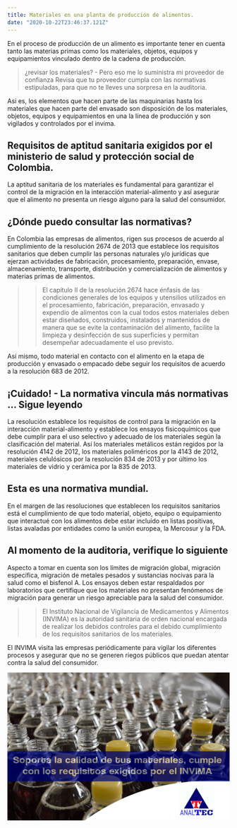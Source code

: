 ```yaml
---
title: Materiales en una planta de producción de alimentos.
date: "2020-10-22T23:46:37.121Z"
---
```


En el proceso de producción de un alimento es importante tener en cuenta tanto las materias primas como los materiales, objetos, equipos y equipamientos vinculado dentro de la cadena de producción.

>¿revisar los materiales? - Pero eso me lo suministra mi proveedor de confianza
> Revisa que tu proveedor cumpla con las normativas estipuladas, para que no te lleves una sorpresa en la auditoria.
 

Asi es, los elementos que hacen parte de las maquinarias hasta los materiales que hacen parte del envasado son disposición de los materiales, objetos, equipos y equipamientos en una la línea de producción y son vigilados y controlados por el invima.

## Requisitos de aptitud sanitaria exigidos por el ministerio de salud y protección social de Colombia. 

La aptitud sanitaria de los materiales es fundamental para garantizar el control de la migración en la interacción material-alimento y así asegurar que el alimento no presenta un riesgo alguno para la salud del consumidor.

## ¿Dónde puedo consultar las normativas?

En Colombia las empresas de alimentos, rigen sus procesos de acuerdo al cumplimiento de la resolución 2674 de 2013 que establece los requisitos sanitarios que deben cumplir las personas naturales y/o jurídicas que ejerzan actividades de fabricación, procesamiento, preparación, envase, almacenamiento, transporte, distribución y comercialización de alimentos y materias primas de alimentos. 

>>El capítulo II de la resolución 2674 hace énfasis de las condiciones generales de los equipos y utensilios utilizados en el procesamiento, fabricación, preparación, envasado y expendio de alimentos con la cual todos estos materiales deben estar diseñados, construidos, instalados y mantenidos de manera que se evite la contaminación del alimento, facilite la limpieza y desinfección de sus superficies y permitan desempeñar adecuadamente el uso previsto.

Así mismo, todo material en contacto con el alimento en la etapa de producción y envasado o empacado debe seguir los requisitos de acuerdo a la resolución 683 de 2012. 

## ¡Cuidado! - La normativa  vincula más normativas ... Sigue leyendo

La resolución establece los requisitos de control para la migración en la interacción material-alimento y establece los ensayos fisicoquímicos que debe cumplir para el uso selectivo y adecuado de los materiales según la clasificación del material. Así los materiales metálicos están regidos por la resolución 4142 de 2012, los materiales poliméricos por la 4143 de 2012, materiales celulósicos por la resolución 834 de 2013 y por último los materiales de vidrio y cerámica por la 835 de 2013.    


## Esta es una normativa mundial. 
En el margen de las resoluciones que establecen los requisitos sanitarios está el cumplimiento de que todo material, objeto, equipo o equipamiento que interactué con los alimentos debe estar incluido en listas positivas, listas avaladas por entidades como la unión europea, la Mercosur y la FDA. 

## Al momento de la auditoria, verifique lo siguiente
Aspecto a tomar en cuenta son los límites de migración global, migración específica, migración de metales pesados y sustancias nocivas para la salud como el bisfenol A.  Los ensayos deben estar respaldados por laboratorios que certifique que los materiales no presentan fenómenos de migración para generar un riesgo apreciable para la salud del consumidor.  

>>El Instituto Nacional de Vigilancia de Medicamentos y Alimentos (INVIMA) es la autoridad sanitaria de orden nacional encargada de realizar los debidos controles para el debido cumplimiento de los requisitos sanitarios de los materiales. 

El INVIMA visita las empresas periódicamente para vigilar los diferentes procesos y asegurar que no se generen riegos públicos que puedan atentar contra la salud del consumidor.  

![Texto alternativo](../../assets/analtecsas.png)








